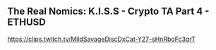 ## The Real Nomics: K.I.S.S - Crypto TA Part 4 - ETHUSD
https://clips.twitch.tv/MildSavageDiscDxCat-Y27-sHnRboFc3qrT
